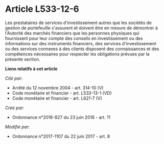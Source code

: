 # Article L533-12-6

Les prestataires de services d'investissement autres que les sociétés de gestion de portefeuille s'assurent et doivent être
en mesure de démontrer à l'Autorité des marchés financiers que les personnes physiques qui fournissent pour leur compte des
conseils en investissement ou des informations sur des instruments financiers, des services d'investissement ou des services
connexes à des clients disposent des connaissances et des compétences nécessaires pour respecter les obligations prévues par
la présente section.

**Liens relatifs à cet article**

_Cité par_:

  - Arrêté du 12 novembre 2004 - art. 314-10 (V)
  - Code monétaire et financier - art. L533-13-1 (VD)
  - Code monétaire et financier - art. L621-7 (V)

_Créé par_:

  - Ordonnance n°2016-827 du 23 juin 2016 - art. 11

_Modifié par_:

  - Ordonnance n°2017-1107 du 22 juin 2017 - art. 8

